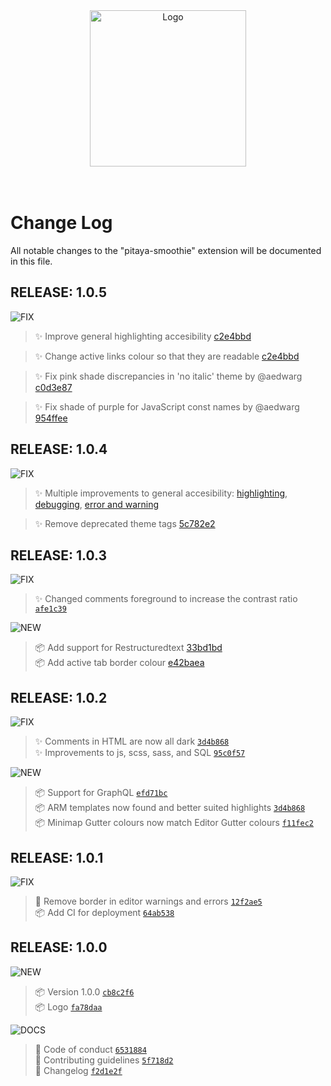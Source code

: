 <div align="center">
  <img alt="Logo" src="https://github.com/trallard/pitaya_smoothie/blob/master/images/logos/wording.png?raw=true" width="250" />
</div>
<br>
<br>

# Change Log
All notable changes to the "pitaya-smoothie" extension will be documented in this file.

## RELEASE: 1.0.5

![FIX](https://img.shields.io/badge/-FIX-gray.svg?colorB=FC427B)

> ✨ Improve general highlighting accesibility [c2e4bbd](https://github.com/trallard/pitaya_smoothie/commit/c2e4bbd)

> ✨ Change active links colour so that they are readable [c2e4bbd](https://github.com/trallard/pitaya_smoothie/commit/c2e4bbd)

> ✨ Fix pink shade discrepancies in 'no italic' theme by @aedwarg [c0d3e87](https://github.com/trallard/pitaya_smoothie/commit/c0d3e87)

> ✨ Fix shade of purple for JavaScript const names by @aedwarg [954ffee](https://github.com/trallard/pitaya_smoothie/commit/954ffee)

## RELEASE: 1.0.4

![FIX](https://img.shields.io/badge/-FIX-gray.svg?colorB=FC427B)

> ✨ Multiple improvements to general accesibility: [highlighting](https://github.com/trallard/pitaya_smoothie/commit/512a3ef), [debugging](https://github.com/trallard/pitaya_smoothie/commit/0c755e9), [error and warning](https://github.com/trallard/pitaya_smoothie/commit/8b697eb)

> ✨ Remove deprecated theme tags [5c782e2](https://github.com/trallard/pitaya_smoothie/commit/5c782e2)

## RELEASE: 1.0.3

![FIX](https://img.shields.io/badge/-FIX-gray.svg?colorB=FC427B)

> ✨ Changed comments foreground to increase the contrast ratio [`afe1c39`](https://github.com/trallard/pitaya_smoothie/commit/afe1c39)

![NEW](https://img.shields.io/badge/-NEW-gray.svg?colorB=12CBC4)

> 📦 Add support for Restructuredtext [33bd1bd](https://github.com/trallard/pitaya_smoothie/commit/33bd1bd) <br>
> 📦 Add active tab border colour [e42baea](https://github.com/trallard/pitaya_smoothie/commit/e42baea)

## RELEASE: 1.0.2

![FIX](https://img.shields.io/badge/-FIX-gray.svg?colorB=FC427B)

> ✨ Comments in HTML are now all dark [`3d4b868`](https://github.com/trallard/pitaya_smoothie/commit/3d4b868)<br>
> ✨ Improvements to js, scss, sass, and SQL [`95c0f57`](https://github.com/trallard/pitaya_smoothie/commit/95c0f57)<br>

![NEW](https://img.shields.io/badge/-NEW-gray.svg?colorB=12CBC4)

> 📦 Support for GraphQL [`efd71bc`](https://github.com/trallard/pitaya_smoothie/commit/efd71bc)<br>
> 📦 ARM templates now found and better suited highlights [`3d4b868`](https://github.com/trallard/pitaya_smoothie/commit/3d4b868) <br>
> 📦 Minimap Gutter colours now match Editor Gutter colours [`f11fec2`](https://github.com/trallard/pitaya_smoothie/commit/f11fec2)

## RELEASE: 1.0.1

![FIX](https://img.shields.io/badge/-FIX-gray.svg?colorB=FC427B)

> 🐛 Remove border in editor warnings and errors [`12f2ae5`](https://github.com/trallard/pitaya_smoothie/commit/2f2ae524c3ebc291152d98033fee91cc4d3fc6b0) <br>
> 📦 Add CI for deployment [`64ab538`](https://github.com/trallard/pitaya_smoothie/commit/64ab5385bbb79f8423dd9099d6ff66ae451c9af4)

## RELEASE: 1.0.0

![NEW](https://img.shields.io/badge/-NEW-gray.svg?colorB=12CBC4)

> 📦 Version 1.0.0 [`cb8c2f6`](https://github.com/trallard/pitaya_smoothie/commit/cb8c2f691fa4e88b4d2c283b926872a84828a8c8) <br>
> 📦 Logo [`fa78daa`](https://github.com/trallard/pitaya_smoothie/commit/fa78daa1149cfb6109b9bc323955fb57084d6ca6) <br>

![DOCS](https://img.shields.io/badge/-DOCS-gray.svg?colorB=978CD4)

> 📖 Code of conduct [`6531884`](https://github.com/trallard/pitaya_smoothie/commit/65318841a5049d451d98200bc19c5c02748f1500) <br>
> 📖 Contributing guidelines [`5f718d2`](https://github.com/trallard/pitaya_smoothie/commit/5f718d2c089de25421ad8e5f8e68a263813aff3f) <br>
> 📖 Changelog [`f2d1e2f`](https://github.com/trallard/pitaya_smoothie/commit/f2d1e2f00cfe81df9b0a423e3c873b6f845ad971) <br>

